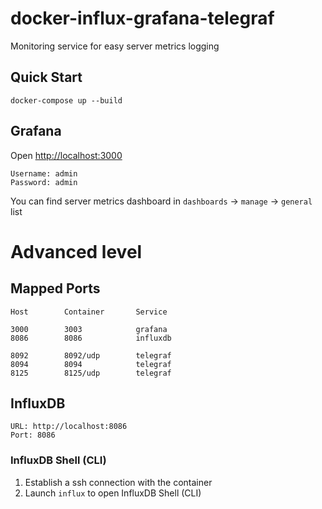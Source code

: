 # docker-influx-grafana-telegraf
Monitoring service for easy server metrics logging

## Quick Start

```
docker-compose up --build
```

## Grafana

Open <http://localhost:3000>

```
Username: admin
Password: admin
```

You can find server metrics dashboard in `dashboards` -> `manage` -> `general` list

# Advanced level

## Mapped Ports

```
Host		Container		Service

3000		3003			grafana
8086		8086			influxdb

8092		8092/udp		telegraf
8094		8094			telegraf
8125		8125/udp		telegraf
```

## InfluxDB

```
URL: http://localhost:8086
Port: 8086
```

### InfluxDB Shell (CLI)

1. Establish a ssh connection with the container
2. Launch `influx` to open InfluxDB Shell (CLI)
